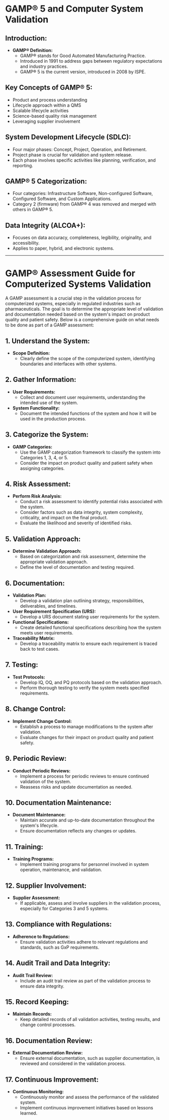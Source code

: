 
# GAMP® 5 and Computer System Validation 

## **Introduction:**

- **GAMP® Definition:**
  - GAMP® stands for Good Automated Manufacturing Practice.
  - Introduced in 1991 to address gaps between regulatory expectations and industry practices.
  - GAMP® 5 is the current version, introduced in 2008 by ISPE.

## **Key Concepts of GAMP® 5:**

- Product and process understanding
- Lifecycle approach within a QMS
- Scalable lifecycle activities
- Science-based quality risk management
- Leveraging supplier involvement

## **System Development Lifecycle (SDLC):**

- Four major phases: Concept, Project, Operation, and Retirement.
- Project phase is crucial for validation and system release.
- Each phase involves specific activities like planning, verification, and reporting.

## **GAMP® 5 Categorization:**

- Four categories: Infrastructure Software, Non-configured Software, Configured Software, and Custom Applications.
- Category 2 (firmware) from GAMP® 4 was removed and merged with others in GAMP® 5.

## **Data Integrity (ALCOA+):**

- Focuses on data accuracy, completeness, legibility, originality, and accessibility.
- Applies to paper, hybrid, and electronic systems.

----

# GAMP® Assessment Guide for Computerized Systems Validation

A GAMP assessment is a crucial step in the validation process for computerized systems, especially in regulated industries such as pharmaceuticals. The goal is to determine the appropriate level of validation and documentation needed based on the system's impact on product quality and patient safety. Below is a comprehensive guide on what needs to be done as part of a GAMP assessment:

## 1. **Understand the System:**
   - **Scope Definition:**
     - Clearly define the scope of the computerized system, identifying boundaries and interfaces with other systems.

## 2. **Gather Information:**
   - **User Requirements:**
     - Collect and document user requirements, understanding the intended use of the system.
   - **System Functionality:**
     - Document the intended functions of the system and how it will be used in the production process.

## 3. **Categorize the System:**
   - **GAMP Categories:**
     - Use the GAMP categorization framework to classify the system into Categories 1, 3, 4, or 5.
     - Consider the impact on product quality and patient safety when assigning categories.

## 4. **Risk Assessment:**
   - **Perform Risk Analysis:**
     - Conduct a risk assessment to identify potential risks associated with the system.
     - Consider factors such as data integrity, system complexity, criticality, and impact on the final product.
     - Evaluate the likelihood and severity of identified risks.

## 5. **Validation Approach:**
   - **Determine Validation Approach:**
     - Based on categorization and risk assessment, determine the appropriate validation approach.
     - Define the level of documentation and testing required.

## 6. **Documentation:**
   - **Validation Plan:**
     - Develop a validation plan outlining strategy, responsibilities, deliverables, and timelines.
   - **User Requirement Specification (URS):**
     - Develop a URS document stating user requirements for the system.
   - **Functional Specifications:**
     - Create detailed functional specifications describing how the system meets user requirements.
   - **Traceability Matrix:**
     - Develop a traceability matrix to ensure each requirement is traced back to test cases.

## 7. **Testing:**
   - **Test Protocols:**
     - Develop IQ, OQ, and PQ protocols based on the validation approach.
     - Perform thorough testing to verify the system meets specified requirements.

## 8. **Change Control:**
   - **Implement Change Control:**
     - Establish a process to manage modifications to the system after validation.
     - Evaluate changes for their impact on product quality and patient safety.

## 9. **Periodic Review:**
   - **Conduct Periodic Reviews:**
     - Implement a process for periodic reviews to ensure continued validation of the system.
     - Reassess risks and update documentation as needed.

## 10. **Documentation Maintenance:**
   - **Document Maintenance:**
     - Maintain accurate and up-to-date documentation throughout the system's lifecycle.
     - Ensure documentation reflects any changes or updates.

## 11. **Training:**
   - **Training Programs:**
     - Implement training programs for personnel involved in system operation, maintenance, and validation.

## 12. **Supplier Involvement:**
   - **Supplier Assessment:**
     - If applicable, assess and involve suppliers in the validation process, especially for Categories 3 and 5 systems.

## 13. **Compliance with Regulations:**
   - **Adherence to Regulations:**
     - Ensure validation activities adhere to relevant regulations and standards, such as GxP requirements.

## 14. **Audit Trail and Data Integrity:**
   - **Audit Trail Review:**
     - Include an audit trail review as part of the validation process to ensure data integrity.

## 15. **Record Keeping:**
   - **Maintain Records:**
     - Keep detailed records of all validation activities, testing results, and change control processes.

## 16. **Documentation Review:**
   - **External Documentation Review:**
     - Ensure external documentation, such as supplier documentation, is reviewed and considered in the validation process.

## 17. **Continuous Improvement:**
   - **Continuous Monitoring:**
     - Continuously monitor and assess the performance of the validated system.
     - Implement continuous improvement initiatives based on lessons learned.
